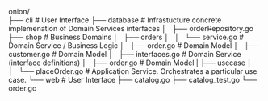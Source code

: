 onion/  
├── cli  # User Interface
├── database # Infrastucture concrete implemenation of Domain Services interfaces
│   ├── orderRepository.go  
├── shop # Business Domains
│   ├── orders 
│   │   └── service.go # Domain Service / Business Logic
│   ├── order.go # Domain Model
│   ├── customer.go # Domain Model
│   ├── interfaces.go # Domain Service (interface definitions)
│   ├── order.go # Domain Model
|   ├── usecase
│   │   └── placeOrder.go # Application Service. Orchestrates a particular use case.
└── web # User Interface
    ├── catalog.go
    ├── catalog_test.go 
    └── order.go